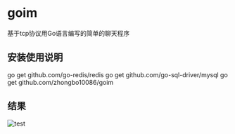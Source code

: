 # goim

基于tcp协议用Go语言编写的简单的聊天程序

安装使用说明
--------------------------------------------------------------------------

go get github.com/go-redis/redis
go get github.com/go-sql-driver/mysql
go get github.com/zhongbo10086/goim


结果
------------------------------------------------------------
![test](https://github.com/zhongbo10086/goim/gochat.png) 






